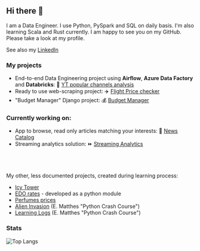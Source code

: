 ## Hi there 👋

I am a Data Engineer. I use Python, PySpark and SQL on daily basis. I'm also learning Scala and Rust currently.
I am happy to see you on my GitHub. Please take a look at my profile.

See also my [LinkedIn](https://www.linkedin.com/in/maciejolszanski)


### My projects
* End-to-end Data Engineering project using **Airflow**, **Azure Data Factory** and **Databricks**:
🥇 [YT popular channels analysis](https://github.com/maciejolszanski/YT-channels-analysis)
* Ready to use web-scraping project:
✈️ [Flight Price checker](https://github.com/maciejolszanski/Flight_price_checker)
* "Budget Manager" Django project:
💰 [Budget Manager](https://github.com/maciejolszanski/Budget_manager)

### Currently working on:
* App to browse, read only articles matching your interests: 📰 [News Catalog](https://github.com/maciejolszanski/news-catalog)
* Streaming analytics solution: ⏩ [Streaming Analytics](https://github.com/maciejolszanski/adventure-works-streaming-analytics)
</br>
</br>
   
   
My other, less documented projects, created during learning process:
* [Icy Tower](https://github.com/maciejolszanski/Icy_Tower)
* [EDO rates](https://github.com/maciejolszanski/EDO_rates) - developed as a python module
* [Perfumes prices](https://github.com/maciejolszanski/Web_scraping_perfumes_prices)
* [Alien Invasion](https://github.com/maciejolszanski/Alien_Invasion_development) (E. Matthes "Python Crash Course")
* [Learning Logs](https://github.com/maciejolszanski/Learning_Logs) (E. Matthes "Python Crash Course")

### Stats
![Top Langs](https://github-readme-stats.vercel.app/api/top-langs/?username=maciejolszanski&hide=jupyter%20notebook&layout=compact)

<!--
**maciejolszanski/maciejolszanski** is a ✨ _special_ ✨ repository because its `README.md` (this file) appears on your GitHub profile.

Here are some ideas to get you started:

- 🔭 I’m currently working on ...
- 🌱 I’m currently learning ...
- 👯 I’m looking to collaborate on ...
- 🤔 I’m looking for help with ...
- 💬 Ask me about ...
- 📫 How to reach me: ...
- 😄 Pronouns: ...
- ⚡ Fun fact: ...
-->
